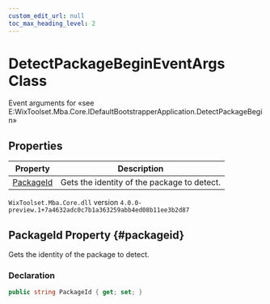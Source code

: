 ```yaml
---
custom_edit_url: null
toc_max_heading_level: 2
---
```

# DetectPackageBeginEventArgs Class
Event arguments for «see E:WixToolset.Mba.Core.IDefaultBootstrapperApplication.DetectPackageBegin» 
## Properties
| Property | Description |
| ------ | ----------- |
| [PackageId](#packageid) | Gets the identity of the package to detect. |
`WixToolset.Mba.Core.dll` version `4.0.0-preview.1+7a4632adc0c7b1a363259abb4ed08b11ee3b2d87`
## PackageId Property {#packageid}
Gets the identity of the package to detect.
### Declaration
```cs
public string PackageId { get; set; } 
```
